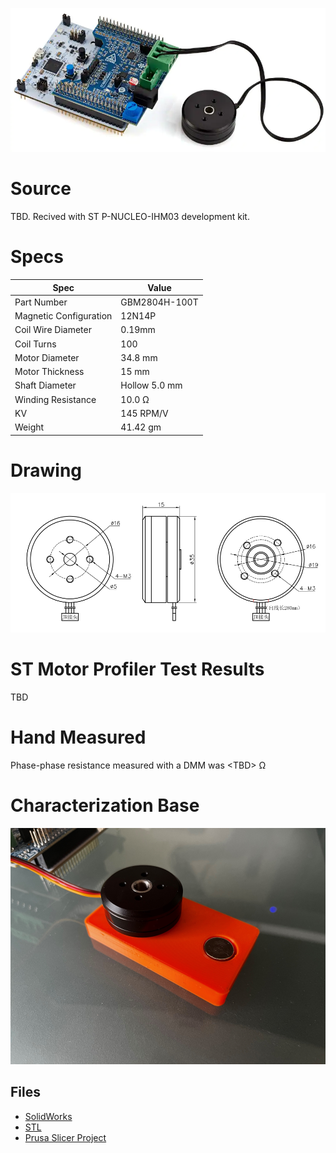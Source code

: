 
![image](image.png)

# Source

TBD.  Recived with ST P-NUCLEO-IHM03 development kit.

# Specs

| Spec | Value |
| ---- | --- |
| Part Number | GBM2804H-100T |
| Magnetic Configuration | 12N14P |
| Coil Wire Diameter | 0.19mm |
| Coil Turns | 100 |
| Motor Diameter | 34.8 mm |
| Motor Thickness | 15 mm |
| Shaft Diameter | Hollow 5.0 mm |
| Winding Resistance |10.0 Ω |
| KV | 145 RPM/V |
| Weight | 41.42 gm |

# Drawing

![Drawing](2804-drawing.png)

# ST Motor Profiler Test Results

TBD

<!--- ![Profiler Results](st-motor-profiler-results.PNG) --->

# Hand Measured

Phase-phase resistance measured with a DMM was \<TBD\> Ω

<!--- 
> **Note**
>
> Based on hand mesaurement, it looks like ST reports the single phase resistance, while the motor spec lists the phase-phase resistance.
--->

# Characterization Base

![Base Image](2804-base.png)

## Files

* [SolidWorks](2804-base.SLDPRT)
* [STL](2804-base.STL)
* [Prusa Slicer Project](2804-base.3mf)

